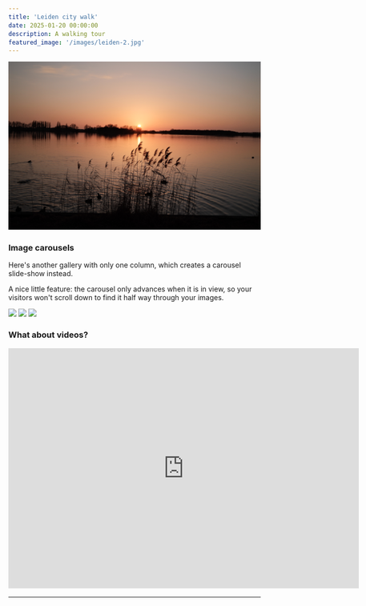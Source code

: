 ```yaml
---
title: 'Leiden city walk'
date: 2025-01-20 00:00:00
description: A walking tour
featured_image: '/images/leiden-2.jpg'
---
```


![](/images/leiden.jpg)

### Image carousels

Here's another gallery with only one column, which creates a carousel slide-show instead.

A nice little feature: the carousel only advances when it is in view, so your visitors won't scroll down to find it half way through your images.

<div class="gallery" data-columns="1">
	<img src="/images/leiden-1.jpg">
	<img src="/images/leiden-2.jpg">
	<img src="/images/leiden-3.jpg">
</div>

### What about videos?

<div class="embed-container">
  <iframe
      src="https://www.youtube.com/embed/{{ o-on65yp46M }}"
      width="700"
      height="480"
      frameborder="0"
      allowfullscreen="true">
  </iframe>
</div>

---